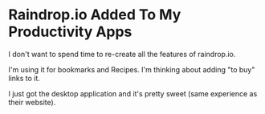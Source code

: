 # Raindrop.io Added To My Productivity Apps

I don't want to spend time to re-create all the features of raindrop.io. 

I'm using it for bookmarks and Recipes. I'm thinking about adding "to buy" links to it.

I just got the desktop application and it's pretty sweet (same experience as their website).

